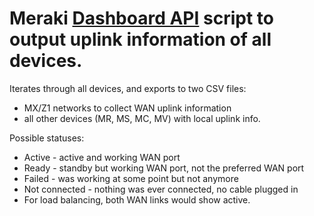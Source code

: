 # Meraki [Dashboard API](dashboard.meraki.com/api_docs) script to output uplink information of all devices.
     
Iterates through all devices, and exports to two CSV files: 
* MX/Z1 networks to collect WAN uplink information
* all other devices (MR, MS, MC, MV) with local uplink info.
     
Possible statuses:
* Active - active and working WAN port
* Ready - standby but working WAN port, not the preferred WAN port
* Failed - was working at some point but not anymore
* Not connected - nothing was ever connected, no cable plugged in
* For load balancing, both WAN links would show active.
